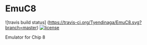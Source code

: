 # EmuC8

![travis build status]
(https://travis-ci.org/Tyendinaga/EmuC8.svg?branch=master)
[![license](https://img.shields.io/github/license/mashape/apistatus.svg)](https://github.com/Tyendinaga/EmuC8/blob/master/LICENSE.md)



Emulator for Chip 8
